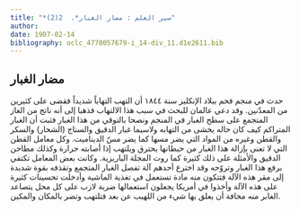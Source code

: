 ```yaml
---
title: "*سير العلم : مضار الغبار*.  2(2)"
author: 
date: 1907-02-14
bibliography: oclc_4770057679-i_14-div_11.d1e2611.bib
---
```




##  مضار الغبار 


 حدث في منجم فحم ببلاد الإنكليز سنة  ١٨٤٤  أن التهب التهاباً شديداً فقضى على كثيرين من المعدّنين. وقد دعي عالمان للبحث في سبب هذا الالتهاب فذهبا إلى أنه ناتج من الغاز المتجمع على سطح الغبار في المنجم ونصحا بالتوقي من هذا الغبار فثبت أن الغبار المتراكم كيف كان حاله يخشى من التهابه ولاسيما غبار الدقيق والسناج (الشحار) والسكر والقطن وغيره من المواد التي يضر مسها كما يضر مسّ الديناميت. وكل معامل القطن التي لا تعنى بإزالة هذا الغبار من حيطانها يحترق ويلتهب إذا أصابته حرارة وكذلك مطاحن الدقيق والأمثلة على ذلك كثيرة كما روت  المجلة  الباريزية. وكانت بعض المعامل تكتفي برفع هذا الغبار وتروّحه وقد اخترع أحدهم آلة تفصل الغبار المتجمع وتقذفه بقوة شديدة إلى مقر هذه الآلة فتتكون منه مادة تستعمل في تغذية الماشية وأدخلت تحسينات كثيرة على هذه الآلة وأخذوا في أمريكا يجعلون استعمالها ضربة لازب   على كل محل يتصاعد الغابر منه مخافة أن يعلق بها شيء من اللهيب عن بعد فتلتهب وتضر بالمكان والمكين. 
